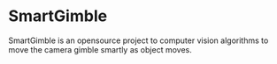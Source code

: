 # SmartGimble
SmartGimble is an opensource project to computer vision algorithms to move the camera gimble smartly as object moves. 
